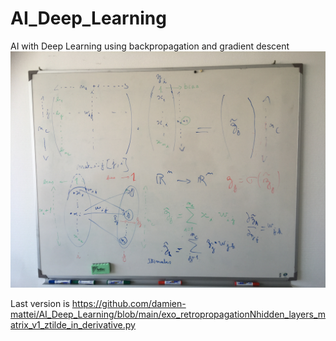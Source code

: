 # AI_Deep_Learning
AI with Deep Learning using backpropagation and gradient descent
![white board](IMG_2595.JPG?raw=true "white board")

Last version is https://github.com/damien-mattei/AI_Deep_Learning/blob/main/exo_retropropagationNhidden_layers_matrix_v1_ztilde_in_derivative.py



